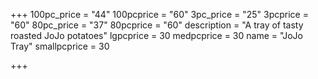 +++
100pc_price = "44"
100pcprice = "60"
3pc_price = "25"
3pcprice = "60"
80pc_price = "37"
80pcprice = "60"
description = "A tray of tasty roasted JoJo potatoes"
lgpcprice = 30
medpcprice = 30
name = "JoJo Tray"
smallpcprice = 30

+++
